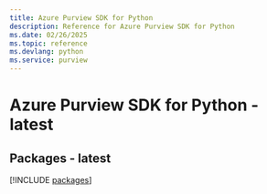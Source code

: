 ```yaml
---
title: Azure Purview SDK for Python
description: Reference for Azure Purview SDK for Python
ms.date: 02/26/2025
ms.topic: reference
ms.devlang: python
ms.service: purview
---
```

# Azure Purview SDK for Python - latest
## Packages - latest
[!INCLUDE [packages](purview-index.md)]